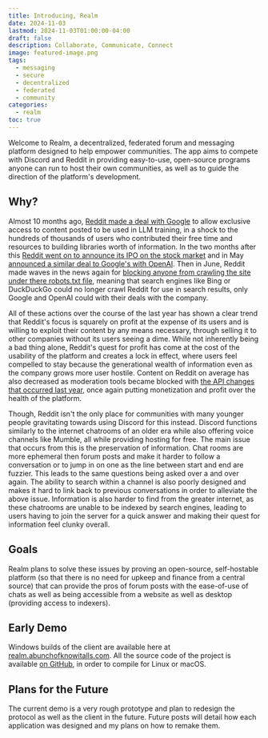 ```yaml
---
title: Introducing, Realm
date: 2024-11-03
lastmod: 2024-11-03T01:00:00-04:00
draft: false
description: Collaborate, Communicate, Connect
image: featured-image.png
tags:
  - messaging
  - secure
  - decentralized
  - federated
  - community
categories:
  - realm
toc: true
---
```

Welcome to Realm, a decentralized, federated forum and messaging platform designed to help empower communities. The app aims to compete with Discord and Reddit in providing easy-to-use, open-source programs anyone can run to host their own communities, as well as to guide the direction of the platform's development.

## Why?

Almost 10 months ago, [Reddit made a deal with Google](https://www.theverge.com/2024/2/22/24080165/google-reddit-ai-training-data) to allow exclusive access to content posted to be used in LLM training, in a shock to the hundreds of thousands of users who contributed their free time and resources to building libraries worth of information. In the two months after this [Reddit went on to announce its IPO on the stock market](https://www.reuters.com/markets/deals/reddit-set-hotly-anticipated-debut-after-pricing-ipo-top-range-2024-03-21/) and in May [announced a similar deal to Google's with OpenAI](https://openai.com/index/openai-and-reddit-partnership/). Then in June, Reddit made waves in the news again for [blocking anyone from crawling the site under there robots.txt file](https://www.theverge.com/2024/6/25/24185984/reddit-robots-txt-fight-ai-bots-scraping-crawlers), meaning that search engines like Bing or DuckDuckGo could no longer crawl Reddit for use in search results, only Google and OpenAI could with their deals with the company.

All of these actions over the course of the last year has shown a clear trend that Reddit's focus is squarely on profit at the expense of its users and is willing to exploit their content by any means necessary, through selling it to other companies without its users seeing a dime. While not inherently being a bad thing alone, Reddit's quest for profit has come at the cost of the usability of the platform and creates a lock in effect, where users feel compelled to stay because the generational wealth of information even as the company grows more user hostile. Content on Reddit on average has also decreased as moderation tools became blocked with [the API changes that occurred last year](https://en.wikipedia.org/wiki/2023_Reddit_API_controversy), once again putting monetization and profit over the health of the platform.

Though, Reddit isn't the only place for communities with many younger people gravitating towards using Discord for this instead. Discord functions similarly to the internet chatrooms of an older era while also offering voice channels like Mumble, all while providing hosting for free. The main issue that occurs from this is the preservation of information. Chat rooms are more ephemeral then forum posts and make it harder to follow a conversation or to jump in on one as the line between start and end are fuzzier. This leads to the same questions being asked over a and over again. The ability to search within a channel is also poorly designed and makes it hard to link back to previous conversations in order to alleviate the above issue. Information is also harder to find from the greater internet, as these chatrooms are unable to be indexed by search engines, leading to users having to join the server for a quick answer and making their quest for information feel clunky overall.

## Goals

Realm plans to solve these issues by proving an open-source, self-hostable platform (so that there is no need for upkeep and finance from a central source) that can provide the pros of forum posts with the ease-of-use of chats as well as being accessible from a website as well as desktop (providing access to indexers). 

## Early Demo

Windows builds of the client are available here at [realm.abunchofknowitalls.com](https://realm.abunchofknowitalls.com). All the source code of the project is available [on GitHub](https://github.com/joshuafhiggins/realm-chat), in order to compile for Linux or macOS.

## Plans for the Future

The current demo is a very rough prototype and plan to redesign the protocol as well as the client in the future. Future posts will detail how each application was designed and my plans on how to remake them.